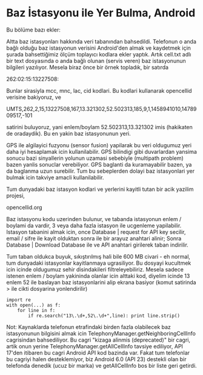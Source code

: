# Baz İstasyonu ile Yer Bulma, Android

Bu bölüme bazı ekler:

Altta baz istasyonları hakkında veri tabanından bahsedildi. Telefonun
o anda bağlı olduğu baz istasyonun verisini Android'den almak ve
kaydetmek için şurada bahsettiğimiz ölçüm toplayıcı kodlara ekler
yaptık. Artık cell.txt adlı bir text dosyasında o anda bağlı olunan
(servis veren) baz istasyonunun bilgileri yazılıyor. Mesela biraz önce
bir örnek topladık, bir satırda

262:02:15:13227508:

Bunlar sirasiyla mcc, mnc, lac, cid kodlari. Bu kodlari kullanarak
opencellid verisine bakiyoruz, ve

UMTS,262,2,15,13227508,167,13.321302,52.502313,185,9,1,1458941010,1478909517,-101

satirini buluyoruz, yani enlem/boylam 52.502313,13.321302 imis
(hakikaten de oradaydik). Bu en yakin baz istasyonunun yeri.

GPS ile algilayici fuzyonu (sensor fusion) yapilarak bu veri oldugumuz
yeri daha iyi hesaplamak icin kullanilabilir. GPS bilindigi gibi
duvarlardan yansima sonucu bazi sinyallerin yolunun uzamasi sebebiyle
(multipath problem) bazen yanlis sonuclar verebiliyor.  GPS baglanti
da kuramayabilir bazen, ya da  baglanma uzun surebilir. Tum bu
sebeplerden dolayi baz istasyonlari yer bulmak icin takviye amacli
kullanilabilir.

Tum dunyadaki baz istasyon kodlari ve yerlerini kayitli tutan bir acik
yazilim projesi,

opencellid.org

Baz istasyonu kodu uzerinden bulunur, ve tabanda istasyonun enlem  /
boylami da vardir, 3 veya daha fazla istasyon ile ucgenleme
yapilabilir. Istasyon tabanini almak icin, once Database | request for
API key secilir, email / sifre ile kayit olduktan sonra ile bir arayuz
anahtari alinir; Sonra Database | Download Database ile ve API
anahtari girilerek taban indirilir.

Tum taban oldukca buyuk, sıkıştırılmış hali bile 600 MB civari - eh
normal, tum dunyadaki istasyonlar kayitlanmaya ugrasiliyor. Bu dosyayi
kucultmek icin icinde oldugumuz sehir disindakileri
filtreleyebiliriz. Mesela sadece istenen enlem / boylam yakininda
olanlar icin alttaki kod, diyelim icinde 13 enlem 52 ile baslayan baz
istasyonlarini alip ekrana basiyor (komut satirinda > ile cikti
dosyarina yonlendirilir)

```
import re
with open(...) as f:
    for line in f:
        if re.search("13\.\d+,52\.\d+",line): print line.strip()
```

Not: Kaynaklarda telefonun etrafindaki birden fazla olabilecek baz
istasyonunun bilgisini almak icin
TelephonyManager.getNeighboringCellInfo cagrisindan bahsediliyor. Bu
cagri "kizaga alinmis (deprecated)" bir cagri, artik onun
yerine TelephonyManager.getAllCellInfo tavsiye ediliyor, API 17'den
itibaren bu cagri Android API kod bazinda var. Fakat tum telefonlar bu
cagriyi halen desteklemiyor, biz Android 6.0 (API 23) destekli olan
bir telefonda denedik (ucuz bir marka) ve getAllCellInfo bos bir liste
geri getirdi. 

